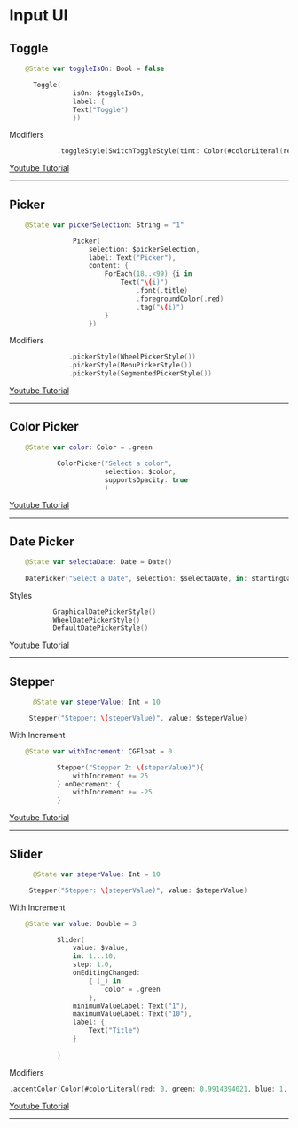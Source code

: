 
# Input UI

## Toggle


```swift
    @State var toggleIsOn: Bool = false

      Toggle(
                isOn: $toggleIsOn,
                label: {
                Text("Toggle")
                })
```

Modifiers
```swift
            .toggleStyle(SwitchToggleStyle(tint: Color(#colorLiteral(red: 0, green: 0.9914394021, blue: 1, alpha: 1))))
```
[Youtube Tutorial](https://www.youtube.com/watch?v=JIT8sL_VtNA&t=0s)


---

## Picker


```swift
    @State var pickerSelection: String = "1"

                Picker(
                    selection: $pickerSelection,
                    label: Text("Picker"),
                    content: {
                        ForEach(18..<99) {i in
                            Text("\(i)")
                                .font(.title)
                                .foregroundColor(.red)
                                .tag("\(i)")
                        }
                    })
```

Modifiers
```swift
               .pickerStyle(WheelPickerStyle())
               .pickerStyle(MenuPickerStyle())
               .pickerStyle(SegmentedPickerStyle())
```

[Youtube Tutorial](https://www.youtube.com/watch?v=2pSDE56u2F0&t=0s)

---


## Color Picker


```swift
    @State var color: Color = .green

            ColorPicker("Select a color",
                        selection: $color,
                        supportsOpacity: true
                        )
```
[Youtube Tutorial](https://www.youtube.com/watch?v=nUlY2RYHV9U&t=0s)


---
## Date Picker


```swift
    @State var selectaDate: Date = Date()
    
    DatePicker("Select a Date", selection: $selectaDate, in: startingDate...endingDate)

```

Styles
```swift
           GraphicalDatePickerStyle()
           WheelDatePickerStyle()
           DefaultDatePickerStyle()
```

[Youtube Tutorial](https://www.youtube.com/watch?v=EnNAQ-b1yPU&t=0s)

---


## Stepper


```swift
      @State var steperValue: Int = 10

     Stepper("Stepper: \(steperValue)", value: $steperValue)

```

With Increment
```swift
    @State var withIncrement: CGFloat = 0

            Stepper("Stepper 2: \(steperValue)"){
                withIncrement += 25
            } onDecrement: {
                withIncrement += -25
            }
```

[Youtube Tutorial](https://www.youtube.com/watch?v=T7inPesyOY8&t=0s)

---

## Slider


```swift
      @State var steperValue: Int = 10

     Stepper("Stepper: \(steperValue)", value: $steperValue)

```

With Increment
```swift
    @State var value: Double = 3

            Slider(
                value: $value,
                in: 1...10,
                step: 1.0,
                onEditingChanged:
                    { (_) in
                        color = .green
                    },
                minimumValueLabel: Text("1"),
                maximumValueLabel: Text("10"),
                label: {
                    Text("Title")
                }
                
            )
```

Modifiers
```swift
.accentColor(Color(#colorLiteral(red: 0, green: 0.9914394021, blue: 1, alpha: 1)))
```

[Youtube Tutorial](https://www.youtube.com/watch?v=HwqxgiKQ_E4&t=0s)

---


